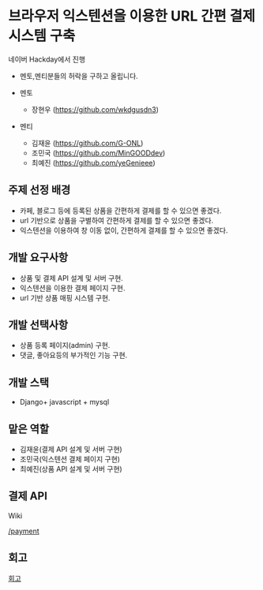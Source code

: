 # 브라우저 익스텐션을 이용한 URL 간편 결제시스템 구축

네이버 Hackday에서 진행
* 멘토,멘티분들의 허락을 구하고 올립니다.

* 멘토
  * 장현우 (https://github.com/wkdgusdn3)
* 멘티
  * 김재윤 (https://github.com/G-ONL)
  * 조민국 (https://github.com/MinGOODdev)
  * 최예진 (https://github.com/yeGenieee)
  
## 주제 선정 배경
* 카페, 블로그 등에 등록된 상품을 간편하게 결제를 할 수 있으면 좋겠다.
* url 기반으로 상품을 구별하여 간편하게 결제를 할 수 있으면 좋겠다.
* 익스텐션을 이용하여 창 이동 없이, 간편하게 결제를 할 수 있으면 좋겠다.

## 개발 요구사항
* 상품 및 결제 API 설계 및 서버 구현.
* 익스텐션을 이용한 결제 페이지 구현.
* url 기반 상품 매핑 시스템 구현.

## 개발 선택사항
* 상품 등록 페이지(admin) 구현.
* 댓글, 좋아요등의 부가적인 기능 구현.

## 개발 스택
* Django+ javascript + mysql

## 맡은 역할
* 김재윤(결제 API 설계 및 서버 구현)
* 조민국(익스텐션 결제 페이지 구현)
* 최예진(상품 API 설계 및 서버 구현)

## 결제 API
Wiki

[/payment](https://github.com/G-ONL/payment-system/wiki/%EA%B2%B0%EC%A0%9C--(-payments))

## 회고
[회고](https://github.com/G-ONL/payment-system/issues/1/)




